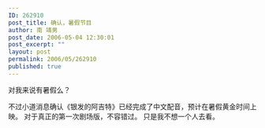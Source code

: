 ```yaml
---
ID: 262910
post_title: 确认，暑假节目
author: 南 靖男
post_date: 2006-05-04 12:30:01
post_excerpt: ""
layout: post
permalink: 2006/05/262910
published: true
---
```

对我来说有暑假么？

不过小道消息确认《银发的阿吉特》已经完成了中文配音，预计在暑假黄金时间上映。
对于真正的第一次剧场版，不容错过。
只是我不想一个人去看。